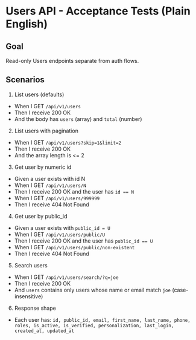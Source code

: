 # Users API - Acceptance Tests (Plain English)

## Goal
Read-only Users endpoints separate from auth flows.

## Scenarios

1) List users (defaults)
- When I GET `/api/v1/users`
- Then I receive 200 OK
- And the body has `users` (array) and `total` (number)

2) List users with pagination
- When I GET `/api/v1/users?skip=1&limit=2`
- Then I receive 200 OK
- And the array length is <= 2

3) Get user by numeric id
- Given a user exists with id N
- When I GET `/api/v1/users/N`
- Then I receive 200 OK and the user has `id == N`
- When I GET `/api/v1/users/999999`
- Then I receive 404 Not Found

4) Get user by public_id
- Given a user exists with `public_id = U`
- When I GET `/api/v1/users/public/U`
- Then I receive 200 OK and the user has `public_id == U`
- When I GET `/api/v1/users/public/non-existent`
- Then I receive 404 Not Found

5) Search users
- When I GET `/api/v1/users/search/?q=joe`
- Then I receive 200 OK
- And `users` contains only users whose name or email match `joe` (case-insensitive)

6) Response shape
- Each user has: `id, public_id, email, first_name, last_name, phone, roles, is_active, is_verified, personalization, last_login, created_at, updated_at`


